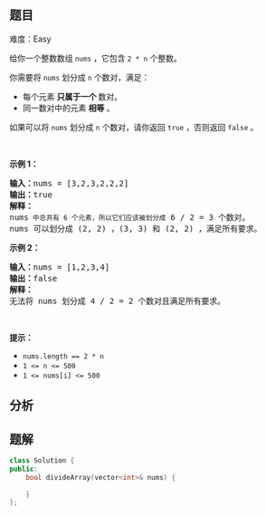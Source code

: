 
## 题目
难度：Easy
<p>给你一个整数数组&nbsp;<code>nums</code>&nbsp;，它包含&nbsp;<code>2 * n</code>&nbsp;个整数。</p>

<p>你需要将&nbsp;<code>nums</code> 划分成&nbsp;<code>n</code>&nbsp;个数对，满足：</p>

<ul>
	<li>每个元素 <strong>只属于一个 </strong>数对。</li>
	<li>同一数对中的元素 <strong>相等</strong>&nbsp;。</li>
</ul>

<p>如果可以将 <code>nums</code>&nbsp;划分成 <code>n</code>&nbsp;个数对，请你返回 <code>true</code>&nbsp;，否则返回 <code>false</code>&nbsp;。</p>

<p>&nbsp;</p>

<p><strong>示例 1：</strong></p>

<pre>
<b>输入：</b>nums = [3,2,3,2,2,2]
<b>输出：</b>true
<b>解释：</b>
nums<code>&nbsp;中总共有 6 个元素，所以它们应该被划分成</code> 6 / 2 = 3 个数对。
nums 可以划分成 (2, 2) ，(3, 3) 和 (2, 2) ，满足所有要求。
</pre>

<p><strong>示例 2：</strong></p>

<pre>
<b>输入：</b>nums = [1,2,3,4]
<b>输出：</b>false
<b>解释：</b>
无法将 nums 划分成 4 / 2 = 2 个数对且满足所有要求。
</pre>

<p>&nbsp;</p>

<p><strong>提示：</strong></p>

<ul>
	<li><code>nums.length == 2 * n</code></li>
	<li><code>1 &lt;= n &lt;= 500</code></li>
	<li><code>1 &lt;= nums[i] &lt;= 500</code></li>
</ul>

## 分析

## 题解
```cpp
class Solution {
public:
    bool divideArray(vector<int>& nums) {
        
    }
};
```